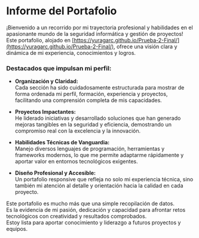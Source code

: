 # Informe del Portafolio

¡Bienvenido a un recorrido por mi trayectoria profesional y habilidades en el apasionante mundo de la seguridad informática y gestión de proyectos! Este portafolio, alojado en [https://yuragarc.github.io/Prueba-2-Final/](https://yuragarc.github.io/Prueba-2-Final/), ofrece una visión clara y dinámica de mi experiencia, conocimientos y logros.

### Destacados que impulsan mi perfil:

- **Organización y Claridad:**  
  Cada sección ha sido cuidadosamente estructurada para mostrar de forma ordenada mi perfil, formación, experiencia y proyectos, facilitando una comprensión completa de mis capacidades.

- **Proyectos Impactantes:**  
  He liderado iniciativas y desarrollado soluciones que han generado mejoras tangibles en la seguridad y eficiencia, demostrando un compromiso real con la excelencia y la innovación.

- **Habilidades Técnicas de Vanguardia:**  
  Manejo diversos lenguajes de programación, herramientas y frameworks modernos, lo que me permite adaptarme rápidamente y aportar valor en entornos tecnológicos exigentes.

- **Diseño Profesional y Accesible:**  
  Un portafolio responsive que refleja no solo mi experiencia técnica, sino también mi atención al detalle y orientación hacia la calidad en cada proyecto.

Este portafolio es mucho más que una simple recopilación de datos.  
Es la evidencia de mi pasión, dedicación y capacidad para afrontar retos tecnológicos con creatividad y resultados comprobados.  
Estoy lista para aportar conocimiento y liderazgo a futuros proyectos y equipos.
